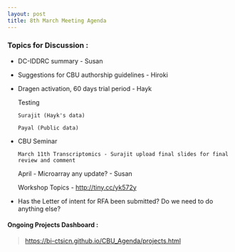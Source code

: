 ```yaml
---
layout: post
title: 8th March Meeting Agenda
---
```

### Topics for Discussion :

* DC-IDDRC summary - Susan

* Suggestions for CBU authorship guidelines - Hiroki

* Dragen activation, 60 days trial period - Hayk 
  
  Testing 
  
      Surajit (Hayk's data)
             
      Payal (Public data)

* CBU Seminar 
          
      March 11th Transcriptomics - Surajit upload final slides for final review and comment
  
  April - Microarray any update? - Susan
  
  Workshop Topics - http://tiny.cc/yk572y

  
 * Has the Letter of intent for RFA been submitted? Do we need to do anything else?
  
  
#### Ongoing Projects Dashboard :

> https://bi-ctsicn.github.io/CBU_Agenda/projects.html
